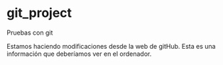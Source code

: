 # git_project
Pruebas con git

Estamos haciendo modificaciones desde la web de gitHub.  Esta es una información que deberíamos ver en el ordenador. 
